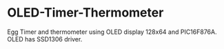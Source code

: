 # OLED-Timer-Thermometer
Egg Timer and thermometer using OLED display 128x64 and PIC16F876A.
OLED has SSD1306 driver.

